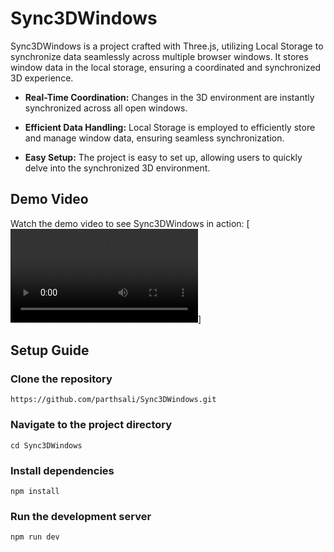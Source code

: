 # Sync3DWindows

Sync3DWindows is a project crafted with Three.js, utilizing Local Storage to synchronize data seamlessly across multiple browser windows. It stores window data in the local storage, ensuring a coordinated and synchronized 3D experience.

- **Real-Time Coordination:** Changes in the 3D environment are instantly synchronized across all open windows.

- **Efficient Data Handling:** Local Storage is employed to efficiently store and manage window data, ensuring seamless synchronization.

- **Easy Setup:** The project is easy to set up, allowing users to quickly delve into the synchronized 3D environment.

## Demo Video

Watch the demo video to see Sync3DWindows in action:
[![Demo Video](DemoVideo.mp4)]

## Setup Guide

### Clone the repository

```
https://github.com/parthsali/Sync3DWindows.git
```

### Navigate to the project directory

```
cd Sync3DWindows
```

### Install dependencies

```
npm install
```

### Run the development server

```
npm run dev
```
